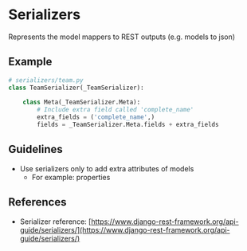 # Serializers

Represents the model mappers to REST outputs (e.g. models to json)


## Example

```python
# serializers/team.py
class TeamSerializer(_TeamSerializer):
    
    class Meta(_TeamSerializer.Meta):
        # Include extra field called 'complete_name'
        extra_fields = ('complete_name',)
        fields = _TeamSerializer.Meta.fields + extra_fields
```

## Guidelines

-   Use serializers only to add extra attributes of models
    -   For example: properties

## References

-   Serializer reference: [https://www.django-rest-framework.org/api-guide/serializers/](https://www.django-rest-framework.org/api-guide/serializers/)